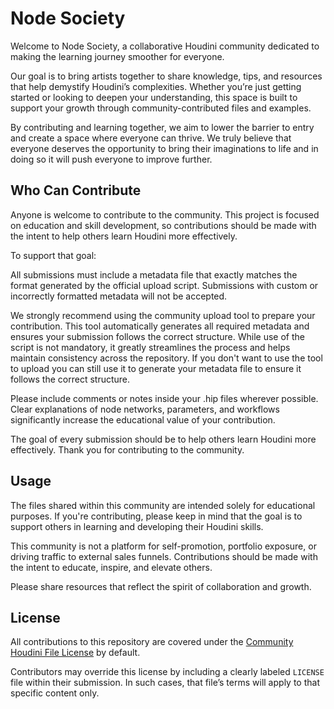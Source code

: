 # Node Society
Welcome to Node Society, a collaborative Houdini community dedicated to making the learning journey smoother for everyone.

Our goal is to bring artists together to share knowledge, tips, and resources that help demystify Houdini’s complexities. Whether you’re just getting started or looking to deepen your understanding, this space is built to support your growth through community-contributed files and examples.

By contributing and learning together, we aim to lower the barrier to entry and create a space where everyone can thrive. We truly believe that everyone deserves the opportunity to bring their imaginations to life and in doing so it will push everyone to improve further.

## Who Can Contribute

Anyone is welcome to contribute to the community. This project is focused on education and skill development, so contributions should be made with the intent to help others learn Houdini more effectively.

To support that goal:

All submissions must include a metadata file that exactly matches the format generated by the official upload script.
Submissions with custom or incorrectly formatted metadata will not be accepted.

We strongly recommend using the community upload tool to prepare your contribution.
This tool automatically generates all required metadata and ensures your submission follows the correct structure. While use of the script is not mandatory, it greatly streamlines the process and helps maintain consistency across the repository. If you don't want to use the tool to upload you can still use it to generate your metadata file to ensure it follows the correct structure.

Please include comments or notes inside your .hip files wherever possible.
Clear explanations of node networks, parameters, and workflows significantly increase the educational value of your contribution.


The goal of every submission should be to help others learn Houdini more effectively. Thank you for contributing to the community.

## Usage

The files shared within this community are intended solely for educational purposes. If you're contributing, please keep in mind that the goal is to support others in learning and developing their Houdini skills.

This community is not a platform for self-promotion, portfolio exposure, or driving traffic to external sales funnels. Contributions should be made with the intent to educate, inspire, and elevate others.

Please share resources that reflect the spirit of collaboration and growth.

## License

All contributions to this repository are covered under the [Community Houdini File License](./License.txt) by default.

Contributors may override this license by including a clearly labeled `LICENSE` file within their submission. In such cases, that file’s terms will apply to that specific content only.

